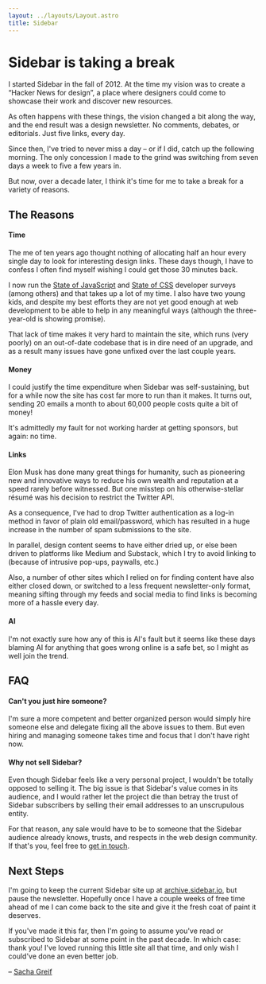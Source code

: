 ```yaml
---
layout: ../layouts/Layout.astro
title: Sidebar
---
```


# Sidebar is taking a break

I started Sidebar in the fall of 2012. At the time my vision was to create a “Hacker News for design”, a place where designers could come to showcase their work and discover new resources.

As often happens with these things, the vision changed a bit along the way, and the end result was a design newsletter. No comments, debates, or editorials. Just five links, every day.

Since then, I've tried to never miss a day – or if I did, catch up the following morning. The only concession I made to the grind was switching from seven days a week to five a few years in.

But now, over a decade later, I think it's time for me to take a break for a variety of reasons.

## The Reasons

#### Time

The me of ten years ago thought nothing of allocating half an hour every single day to look for interesting design links. These days though, I have to confess I often find myself wishing I could get those 30 minutes back.

I now run the [State of JavaScript](https://stateofjs.com/en-US) and [State of CSS](https://stateofcss.com/en-US) developer surveys (among others) and that takes up a lot of my time. I also have two young kids, and despite my best efforts they are not yet good enough at web development to be able to help in any meaningful ways (although the three-year-old is showing promise).

That lack of time makes it very hard to maintain the site, which runs (very poorly) on an out-of-date codebase that is in dire need of an upgrade, and as a result many issues have gone unfixed over the last couple years.

#### Money

I could justify the time expenditure when Sidebar was self-sustaining, but for a while now the site has cost far more to run than it makes. It turns out, sending 20 emails a month to about 60,000 people costs quite a bit of money!

It's admittedly my fault for not working harder at getting sponsors, but again: no time.

#### Links

Elon Musk has done many great things for humanity, such as pioneering new and innovative ways to reduce his own wealth and reputation at a speed rarely before witnessed. But one misstep on his otherwise-stellar résumé was his decision to restrict the Twitter API.

As a consequence, I've had to drop Twitter authentication as a log-in method in favor of plain old email/password, which has resulted in a huge increase in the number of spam submissions to the site.

In parallel, design content seems to have either dried up, or else been driven to platforms like Medium and Substack, which I try to avoid linking to (because of intrusive pop-ups, paywalls, etc.)

Also, a number of other sites which I relied on for finding content have also either closed down, or switched to a less frequent newsletter-only format, meaning sifting through my feeds and social media to find links is becoming more of a hassle every day.

#### AI

I'm not exactly sure how any of this is AI's fault but it seems like these days blaming AI for anything that goes wrong online is a safe bet, so I might as well join the trend.

## FAQ

#### Can't you just hire someone?

I'm sure a more competent and better organized person would simply hire someone else and delegate fixing all the above issues to them. But even hiring and managing someone takes time and focus that I don't have right now.

#### Why not sell Sidebar?

Even though Sidebar feels like a very personal project, I wouldn't be totally opposed to selling it. The big issue is that Sidebar's value comes in its audience, and I would rather let the project die than betray the trust of Sidebar subscribers by selling their email addresses to an unscrupulous entity.

For that reason, any sale would have to be to someone that the Sidebar audience already knows, trusts, and respects in the web design community. If that's you, feel free to [get in touch](https://hachyderm.io/@sachagreif).

## Next Steps

I'm going to keep the current Sidebar site up at [archive.sidebar.io](https://archive.sidebar.io), but pause the newsletter. Hopefully once I have a couple weeks of free time ahead of me I can come back to the site and give it the fresh coat of paint it deserves.

If you've made it this far, then I'm going to assume you've read or subscribed to Sidebar at some point in the past decade. In which case: thank you! I've loved running this little site all that time, and only wish I could've done an even better job.

– [Sacha Greif](https://sachagreif.com/)
